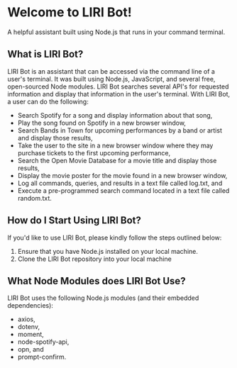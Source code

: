 # Welcome to LIRI Bot!
A helpful assistant built using Node.js that runs in your command terminal.

## What is LIRI Bot?
LIRI Bot is an assistant that can be accessed via the command line of a user's terminal. It was built using Node.js, JavaScript, and several free, open-sourced Node modules. LIRI Bot searches several API's for requested information and display that information in the user's terminal. With LIRI Bot, a user can do the following:
* Search Spotify for a song and display information about that song,
* Play the song found on Spotify in a new browser window,
* Search Bands in Town for upcoming performances by a band or artist and display those results,
* Take the user to the site in a new browser window where they may purchase tickets to the first upcoming performance,
* Search the Open Movie Database for a movie title and display those results,
* Display the movie poster for the movie found in a new browser window,
* Log all commands, queries, and results in a text file called log.txt, and
* Execute a pre-programmed search command located in a text file called random.txt.

## How do I Start Using LIRI Bot?
If you'd like to use LIRI Bot, please kindly follow the steps outlined below:
1. Ensure that you have Node.js installed on your local machine. 
1. Clone the LIRI Bot repository into your local machine


## What Node Modules does LIRI Bot Use?
LIRI Bot uses the following Node.js modules (and their embedded dependencies):
* axios,
* dotenv,
* moment,
* node-spotify-api,
* opn, and
* prompt-confirm.



